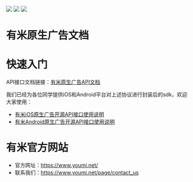 [![](https://img.shields.io/badge/license-MIT-blue.svg)](LICENSE) [![](https://img.shields.io/badge/android-1.2.1-blue.svg)](https://github.com/youmi/nativead/releases/tag/android-1.2.1) [![](https://img.shields.io/badge/ios-1.0.5-blue.svg)](https://github.com/youmi/nativead/releases/tag/1.0.5)

有米原生广告文档
===========

# 快速入门

API接口文档链接：[有米原生广告API文档](有米原生广告API文档.md)

我们已经为各位同学提供iOS和Android平台对上述协议进行封装后的sdk，欢迎大家使用：

* [有米iOS原生广告开源API接口使用说明](YMNativeAdS-iOS)
* [有米Android原生广告开源API接口使用说明](YMNativeAdS-android)

# 有米官方网站

* 官方网址：https://www.youmi.net/
* 联系我们：https://www.youmi.net/page/contact_us


